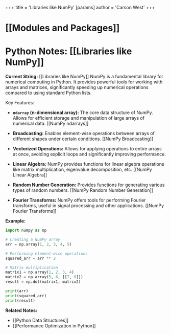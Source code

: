 +++
 title = 'Libraries like NumPy'
[params]
	author = 'Carson West'
+++
# [[Modules and Packages]]
# Python Notes: [[Libraries like NumPy]] 
**Current String:** [[Libraries like NumPy]] 
NumPy is a fundamental library for numerical computing in Python.  It provides powerful tools for working with arrays and matrices, significantly speeding up numerical operations compared to using standard Python lists.

Key Features:

* **`ndarray` (n-dimensional array):** The core data structure of NumPy.  Allows for efficient storage and manipulation of large arrays of numerical data.  [[NumPy ndarrays]]

* **Broadcasting:** Enables element-wise operations between arrays of different shapes under certain conditions. [[NumPy Broadcasting]]

* **Vectorized Operations:**  Allows for applying operations to entire arrays at once, avoiding explicit loops and significantly improving performance.

* **Linear Algebra:** NumPy provides functions for linear algebra operations like matrix multiplication, eigenvalue decomposition, etc. [[NumPy Linear Algebra]]

* **Random Number Generation:**  Provides functions for generating various types of random numbers. [[NumPy Random Number Generation]]

* **Fourier Transforms:**  NumPy offers tools for performing Fourier transforms, useful in signal processing and other applications. [[NumPy Fourier Transforms]]


**Example:**

```python
import numpy as np

# Creating a NumPy array
arr = np.array(1, 2, 3, 4, 5)

# Performing element-wise operations
squared_arr = arr ** 2 

# Matrix multiplication
matrix1 = np.array(1, 2, 3, 4)
matrix2 = np.array(5, 6, [[7, 8]])
result = np.dot(matrix1, matrix2)

print(arr)
print(squared_arr)
print(result)

```

**Related Notes:**

* [[Python Data Structures]]
* [[Performance Optimization in Python]]


